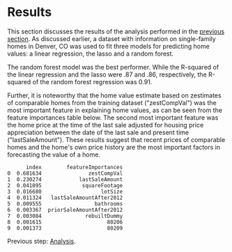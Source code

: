 # Results

This section discusses the results of the analysis performed in the [previous section](https://eagronin.github.io/housing-forecast-analyze/). As discussed earlier, a dataset with information on single-family homes in Denver, CO was used to fit three models for predicting home values: a linear regression, the lasso and a random forest.  

The random forest model was the best performer.  While the R-squared of the linear regression and the lasso were .87 and .86, respectively, the R-squared of the random forest regression was 0.91.

Further, it is noteworthy that the home value estimate based on zestimates of comparable homes from the training dataset ("zestCompVal") was the most important feature in explaining home values, as can be seen from the feature importances table below.  The second most important feature was the home price at the time of the last sale adjusted for housing price appreciation between the date of the last sale and present time ("lastSaleAmount").  These results suggest that recent prices of comparable homes and the home's own price history are the most important factors in forecasting the value of a home.

```
      index        featureImportances
0  0.681634               zestCompVal
1  0.230274            lastSaleAmount
2  0.041095             squareFootage
3  0.016680                   lotSize
4  0.011324   lastSaleAmountAfter2012
5  0.009555                 bathrooms
6  0.003367  priorSaleAmountAfter2012
7  0.003084              rebuiltDummy
8  0.001615                     80206
9  0.001373                     80209
```

Previous step:  [Analysis](https://eagronin.github.io/housing-forecast-analyze/).
